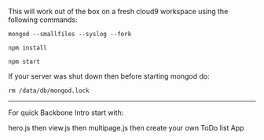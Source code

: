 This will work out of the box on a fresh cloud9 workspace using the following commands:

`mongod --smallfiles --syslog --fork`

`npm install`

`npm start`

If your server was shut down then before starting mongod do:

`rm /data/db/mongod.lock`

----
For quick Backbone Intro start with:

hero.js then 
view.js then 
multipage.js then 
create your own ToDo list App